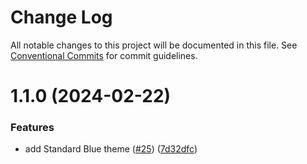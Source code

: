 # Change Log

All notable changes to this project will be documented in this file.
See [Conventional Commits](https://conventionalcommits.org) for commit guidelines.

# 1.1.0 (2024-02-22)

### Features

* add Standard Blue theme ([#25](https://github.com/standardnotes/plugins/issues/25)) ([7d32dfc](https://github.com/standardnotes/plugins/commit/7d32dfc7b55077236b2f040e0ba8075f7dd61408))
